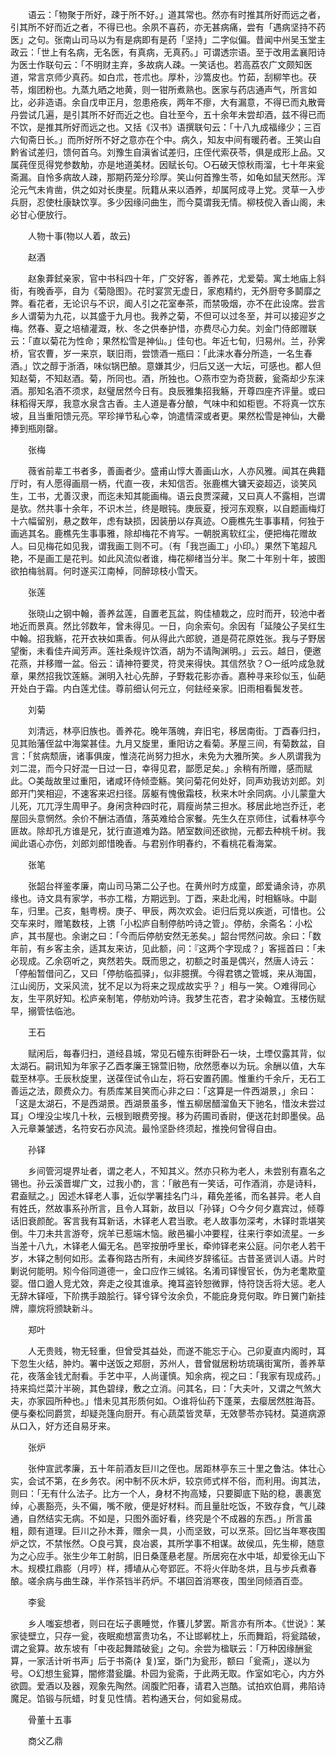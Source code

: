 <!-- { "loadSidebar": true } -->
　　语云：「物聚于所好，疎于所不好。」道其常也。然亦有时推其所好而远之者，引其所不好而近之者，不得已也。余夙不喜药，亦无甚病痛，尝有「遇病坚持不药医」之句。张南山司马以为有是病即有是药「坚持」二字似偏。昔闻中州吴玉堂主政云：「世上有名病，无名医，有真病，无真药。」可谓透宗语。至于改用孟襄阳诗为医士作联句云：「不明财主弃，多故病人疎。一笑话也。若高荔农广文颇知医道，常言京师少真药。如白朮，苍朮也。厚朴，沙篙皮也。竹茹，刮柳竿也。茯苓，煼团粉也。九蒸九晒之地黄，则一钳所煮熟也。医家与药店通声气，所言如比，必非造语。余自戊申正月，忽患疮疾，两年不瘳，大有漏意，不得已而丸散膏丹尝试几遍，是引其所不好而近之也。自壮至今，五十余年未尝却酒，兹不得已而不饮，是推其所好而远之也。又括《汉书》语撰联句云：「十八九成福缘少；三百六旬斋日长。」而所好所不好之意亦在个中。病久，知友中间有暖药者。王笑山自黔省试差归，馈何首乌。刘豫生自滇省试差归，庄侄代索茯苓，俱是成形上品。又属莼侄觅得党参数觔，亦是地道美材。因赋长句。○石破天惊秋雨溜，七十年来瓮斋漏。自怜多病故人疎，那期药笼分珍厚。笑山何首豫生苓，如龟如鼠天然形。浑沦元气未肯凿，供之如对长庚星。阮籍从来以酒养，却属阿成寻上党。灵草一入步兵厨，忍使杜康缺饮享。多少因缘问曲生，而今莫谓我无情。柳枝傥入香山阁，未必甘心便放行。 


　　人物十事(物以人着，故云) 

　　赵酒 

　　赵象葊鉽亲家，官中书科四十年，广交好客，善养花，尤爱菊。寓土地庙上斜街，有晚香亭，自为《菊隐图》。花时宴赏无虚日，家庖精约，无外厨夸多鬬靡之弊。看花者，无论识与不识，阍人引之花室奉茶，而禁吸烟，亦不在此设席。尝言乡人谓菊为九花，以其盛于九月也。我养之菊，不但可以过冬至，并可以接迎岁之梅。然春、夏之培植灌溉，秋、冬之供奉护惜，亦费尽心力矣。刘金门侍郎赠联云：「直以菊花为性命；果然松雪是神仙。」佳句也。年近七旬，归易州。兰，孙霁桥，官农曹，岁一来京，联旧雨，尝馈酒一瓶曰：「此涞水春分所造，一名生春酒。」饮之醇于浙酒，味似锅巴酿。意嫌其少，归后又送一大坛，可感也。都人但知赵菊，不知赵酒。菊，所同也。酒，所独也。○燕市空为奇货薮，瓮斋却少东涞酒。那知名酒不须求，赵璧居然今日有。良辰雅集招我觞，开尊四座齐评量。或曰秣稻得天厚，我意水泉含古香。主人道是春分酿，气味中和如柜鬯。不将真一饮东坡，且当重阳馈元亮。罕珍掸节私心幸，饷遣情深或者更。果然松雪是神仙，大罍捧到瓶刚罄。 

　　张梅 

　　薇省前辈工书者多，善画者少。盛甫山惇大善画山水，人亦风雅。闻其在典籍厅时，有人愿得画扇一柄，代直一夜，未知信否。张鹿樵大镛天姿超迈，谈笑风生，工书，尤善汉隶，而迄未知其能画梅。语云良贾深藏，又曰真人不露相，岂谓是欤。然共事十余年，不识木兰，终是眼钝。庚辰夏，授河东观察，以自题画梅灯十六幅留别，悬之数年，虑有缺损，因装册以存真迹。○鹿樵先生事事精，何独于画逃其名。鹿樵先生事事雅，除却梅花不肯写。一朝脱离软红尘，便把梅花赠故人。曰见梅花如见我，谓我画工则不可。（有「我岂画工」小印。）果然下笔超凡艳，不是画工是花判。如此风流似者谁，梅花柳绪当分半。聚二十年别十年，披图欲拍梅翁肩。何时遂买江南棹，同醉琼枝小雪天。 

　　张莲 

　　张晓山之钢中翰，善养盆莲，自置老瓦盆，购佳植栽之，应时而开，较池中者地近而景真。然比邻数年，曾未得见。一日，向余索句。余因有「延陵公子吴红生中翰。招我觞，花开衣袂如熏香。何从得此六郎貌，道是荷花原姓张。我与子野居望衡，未看佳卉闻芳声。莲社条规许饮酒，胡为不请陶渊明。」云云。越日，便邀花燕，并移赠一盆。俗云：请神符要灵，符灵来得快。其信然欤？○一纸吟成急就章，果然招我饮莲觞。渊明入社心先醉，子野栽花影亦香。嘉种寻来珍似玉，仙葩开处白于霜。内白莲尤佳。尊前细认何元立，何鉣经亲家。旧雨相看鬓发苍。 

　　刘菊 

　　刘清远，林亭旧族也。善养花。晚年落魄，弃旧宅，移居南街。丁酉春归扫，见其贻藩侄盆中海棠甚佳。九月又旋里，重阳访之看菊。茅屋三间，有菊数盆，自言：「贫病颓唐，诸事俱废，惟浇花尚努力担水，未免为大雅所笑。乡人夙谓我为刘二混，而今只好混一日过一日，幸得见君，鄙愿足矣。」余稍有所赠，感而赋此。○美哉故里过重阳，诸咸环侍倾壶觞。笑问菊花何处好，同声劝我访刘郎。刘郎开门笑相迎，不速客来迟扫径。孱躯有愧傲霜枝，秋来木叶余同病。小儿蒙童大儿死，兀兀浮生周甲子。身闲贪种四时花，肩瘦尚禁三担水。移居此地岂乔迁，老屋回头意惘然。余价不酬沽酒值，落英难给合家餐。先生久在京师住，试看林亭今匪故。除却孔方谁是兄，犹行直道难为路。陋室数间还欲抛，元都去种桃千树。我闻此语心亦伤，刘郎刘郎惜晚香。与君别作明春约，不看桃花看海棠。 

　　张笔 

　　张韶台祥鉴孝廉，南山司马第二公子也。在黄州时方成童，郎爱诵余诗，亦夙缘也。诗文具有家学，书亦工楷，方期远到。丁酉，来赴北闱，时相觞咏。中副车，归里。己亥，魁粤榜。庚子、甲辰，两次欢会。讵归后竞以疾逝，可惜也。公交车来时，赠笔数枝，上镌「小松庐自制停舫吟诗之管」。停舫，余斋名：小松庐，其书屋也。余谢之曰：「今而后停舫安然无恙矣。」韶台愕然问故。余曰：「数年前，有乡客主余，适其友来访，见此额，问：『这两个字现成？」客摇首曰：「未必现成。乙余窃听之，爽然若失。既而思之，初额之时虽是偶兴，然唐人诗云：「停船暂借问乙，又曰「停舫临孤驿」，似非臆撰。今得君镌之管城，来从海国，江山阅历，文采风流，犹不足以为将来之现成故实乎？」相与一笑。○难得同心友，生平夙好知。松庐亲制笔，停舫劝吟诗。我梦生花杏，君才染翰宜。玉楼伤赋早，搦管怯临池。 

　　王石 

　　赋闲后，每春归扫，道经县城，常见石幢东街畔卧石一块，土堙仅露其背，似太湖石。嗣讯知为年家子乙酉孝廉王锦萱旧物，欣然愿奉以为玩。余酬以值，大车载至林亭。壬辰秋旋里，送葆侄试令山左，将石安置药圃。惟重约千余斤，无石工善运之法，颇费众力。有质库某目笑而心非之曰：「这算是一件西湖景，」余曰：「这是太湖石，不是西湖景。西湖景虽多，惟五柳居醋溜鱼天下驰名，惜汝未尝过耳」○埋没尘埃几十秋，云根到眼费旁搜。移为药圃司香尉，便送花封即墨侯。品入元章兼皱透，名符安石亦风流。最怜坚卧终须起，推挽何曾得自由。 

　　孙铎 

　　乡间管河堤界址者，谓之老人，不知其义。然亦只称为老人，未尝别有嘉名之锡也。孙云溪晋墀广文，过我小酌，言：「敝邑有一笑话，可作酒消，亦是诗料，君盍赋之。」因述木铎老人事，近似学署挂名门斗，藉免差徭，而名甚异。老人自有姓氏，然故事系孙所言，且令人耳新，故目以「孙铎」○今夕何夕嘉宾过，倾尊话旧衰颜酡。客言我有耳新话，木铎老人君当歌。老人故事勿深考，木铎时乖堪笑倒。牛刀未共言游夸，烷羊已惹端木恼。敝邑褊小冲要程，往来行李如流星。一乡当差十八九，木铎老人偏无名。邑宰按册呼里长，牵帅铎老来公庭。问尔老人若干岁，木铎之制何如形。孟春徇路古所有，未闻终岁辞徭征。古昔圣贤训人语。片时剿说何能明。矧今俗同道德一，金口应作三缄铭。名淆司铎慢官长，伪为老耄欺童婴。借口遒人竞尤效，奔走之役其谁承。掩耳盗铃恕微罪，恃符饶舌将大惩。老人无辞木铎哑，下阶携手踉脍行。铎兮铎兮汝余负，不能庇身竞何取。昨日黉门新挂牌，廪烷将颁缺新斗。 

　　郑叶 

　　人无贵贱，物无轻重，但曾受其益处，而遂不能忘于心。己卯夏直内阁时，耳下忽生火结，肿灼。署中送饭之郑厨，苏州人，昔曾僦居粉坊琉璃街寓所，善养草花，夜落金钱尤耐看。手艺中平，人尚谨慎。知余病，视之曰：「我家有现成药。」持来捣烂菜汁半碗，其色碧绿，敷之立消。问其名，曰：「大夫叶，又谓之气煞大夫，亦家园所种也。」惜未见其形质何如。○谁将仙药下蓬莱，去瘿居然胜海苔。便与秦松同爵赏，却疑尧篷向厨开。有心蔬菜皆灵草，无效蓼苓亦钝材。莫道病源从口入，好方还自易牙来。 

　　张炉 

　　张仲宣武孝廉，五十年前酒友巨川之侄也。居距林亭东三十里之鲁沽。体壮心实，会试不第，在乡务农。闲中制不灰木炉，较京师式样不俗，而利用。询其法，则曰：「无有什么法子。比方一个人，身材不拘高矮，只要脚底下贴的稳，裹裹宽绰，心裹豁亮，头不偏，嘴不敞，便是好材料。而且量肚吃饭，不致存食，气儿疎通，自然结实无病。不如是，只图外面好看，终究是个不成器的东西。」所言虽粗，颇有道理。巨川之孙木葊，赠余一具，小而坚致，可以烹茶。回忆当年寒夜围炉之饮，不禁怅然。○良弓箕，良冶裘，其所学事不相谋。故侯瓜，先生柳，随意为之心应手。张生少年工射鹄，旧日桑蓬悬老屋。所居宛在水中坻，却爱徐无山下木。规模扛鼎膨（月哼）样，搏埴从心夸郢匠。不将火伴助冬烘，且与步兵煮春酿。嗟余病与曲生疎，半作茶铛半药炉。不堪回首消寒夜，围坐同倾酒百壶。 

　　李瓮 

　　乡人嗤妄想者，则曰在坛子裹睡觉，作饔儿梦罢。斯言亦有所本。《世说》：某家徒壁立，只存一瓮，夜眠痴想富贵功名，不让邯郸枕上，乐而舞蹈，将瓮踏破，谓之瓮算。故东坡有「中夜起舞踏破瓮」之句。余尝为楹联云：「万种因缘酬瓮算，一家活计听书声」后于书斋(衤复)室，斲门为瓮形，额曰「瓮斋」，遂以为号。○幻想生瓮算，闇修潜瓮牖。朴园为瓮斋，于此两无取。作室如宅心，内方外欲圆。爱酒以及器，观象先陶然。阔腹贮阳春，请君入岂酷。试拍欢伯肩，弗陷诗魔足。馅锻与阮蜡，时复见性情。若构通天台，何如瓮易成。 


　　骨董十五事 

　　商父乙鼎 

